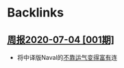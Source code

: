 
# Backlinks
## [周报2020-07-04  [001期]](<周报2020-07-04  [001期].md>)
- 将中译版Naval的[不靠运气变得富有](<不靠运气变得富有.md>)连

